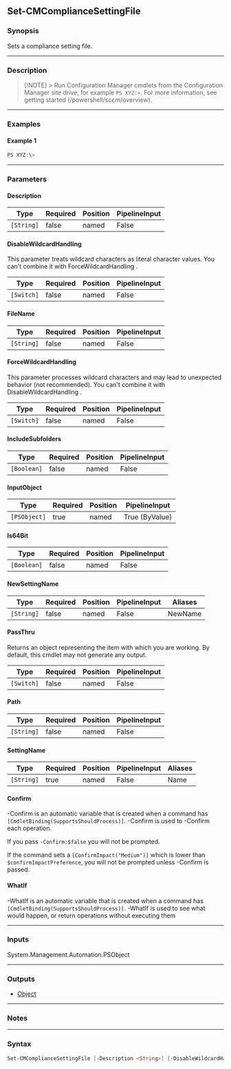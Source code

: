 Set-CMComplianceSettingFile
---------------------------




### Synopsis
Sets a compliance setting file.



---


### Description

> [!NOTE] > Run Configuration Manager cmdlets from the Configuration Manager site drive, for example `PS XYZ:>`. For more information, see getting started (/powershell/sccm/overview).



---


### Examples
#### Example 1
```PowerShell
PS XYZ:\>
```



---


### Parameters
#### **Description**








|Type      |Required|Position|PipelineInput|
|----------|--------|--------|-------------|
|`[String]`|false   |named   |False        |



#### **DisableWildcardHandling**

This parameter treats wildcard characters as literal character values. You can't combine it with ForceWildcardHandling .






|Type      |Required|Position|PipelineInput|
|----------|--------|--------|-------------|
|`[Switch]`|false   |named   |False        |



#### **FileName**








|Type      |Required|Position|PipelineInput|
|----------|--------|--------|-------------|
|`[String]`|false   |named   |False        |



#### **ForceWildcardHandling**

This parameter processes wildcard characters and may lead to unexpected behavior (not recommended). You can't combine it with DisableWildcardHandling .






|Type      |Required|Position|PipelineInput|
|----------|--------|--------|-------------|
|`[Switch]`|false   |named   |False        |



#### **IncludeSubfolders**








|Type       |Required|Position|PipelineInput|
|-----------|--------|--------|-------------|
|`[Boolean]`|false   |named   |False        |



#### **InputObject**








|Type        |Required|Position|PipelineInput |
|------------|--------|--------|--------------|
|`[PSObject]`|true    |named   |True (ByValue)|



#### **Is64Bit**








|Type       |Required|Position|PipelineInput|
|-----------|--------|--------|-------------|
|`[Boolean]`|false   |named   |False        |



#### **NewSettingName**








|Type      |Required|Position|PipelineInput|Aliases|
|----------|--------|--------|-------------|-------|
|`[String]`|false   |named   |False        |NewName|



#### **PassThru**

Returns an object representing the item with which you are working. By default, this cmdlet may not generate any output.






|Type      |Required|Position|PipelineInput|
|----------|--------|--------|-------------|
|`[Switch]`|false   |named   |False        |



#### **Path**








|Type      |Required|Position|PipelineInput|
|----------|--------|--------|-------------|
|`[String]`|false   |named   |False        |



#### **SettingName**








|Type      |Required|Position|PipelineInput|Aliases|
|----------|--------|--------|-------------|-------|
|`[String]`|true    |named   |False        |Name   |



#### **Confirm**
-Confirm is an automatic variable that is created when a command has ```[CmdletBinding(SupportsShouldProcess)]```.
-Confirm is used to -Confirm each operation.

If you pass ```-Confirm:$false``` you will not be prompted.


If the command sets a ```[ConfirmImpact("Medium")]``` which is lower than ```$confirmImpactPreference```, you will not be prompted unless -Confirm is passed.

#### **WhatIf**
-WhatIf is an automatic variable that is created when a command has ```[CmdletBinding(SupportsShouldProcess)]```.
-WhatIf is used to see what would happen, or return operations without executing them


---


### Inputs
System.Management.Automation.PSObject





---


### Outputs
* [Object](https://learn.microsoft.com/en-us/dotnet/api/System.Object)






---


### Notes




---


### Syntax
```PowerShell
Set-CMComplianceSettingFile [-Description <String>] [-DisableWildcardHandling] [-FileName <String>] [-ForceWildcardHandling] [-IncludeSubfolders <Boolean>] -InputObject <PSObject> [-Is64Bit <Boolean>] [-NewSettingName <String>] [-PassThru] [-Path <String>] -SettingName <String> [-Confirm] [-WhatIf] [<CommonParameters>]
```
